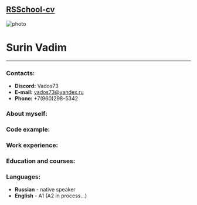 ## [RSSchool-cv](https://rs.school/)
![photo](D:\RSSchool\rsschool-cv\img)
# **Surin Vadim**
***

### Contacts:
   - **Discord:** Vados73
   - **E-mail:** <vados73@yandex.ru>
   - **Phone:** +7(960)298-5342

### About myself:

### Code example:

### Work experience:

### Education and courses:

### Languages:
   - **Russian** - native speaker
   - **English** - A1 (A2 in process...)



